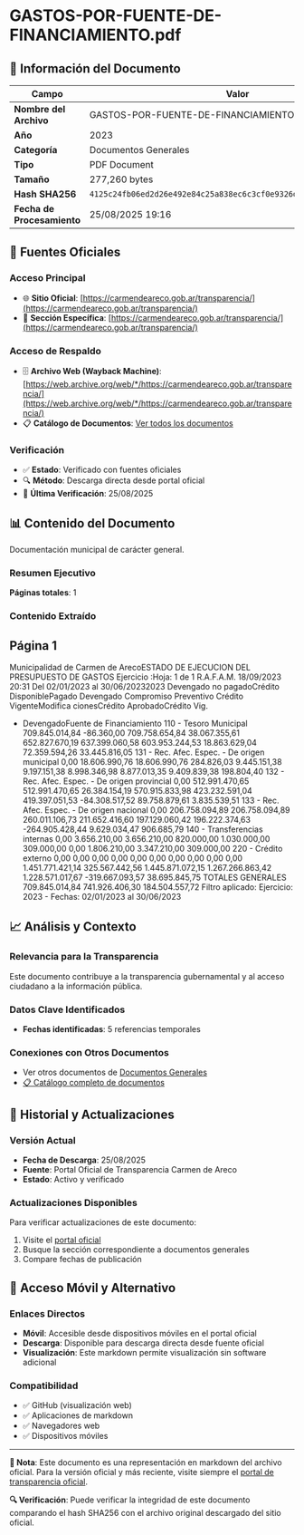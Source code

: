 # GASTOS-POR-FUENTE-DE-FINANCIAMIENTO.pdf

## 📄 Información del Documento

| Campo | Valor |
|-------|--------|
| **Nombre del Archivo** | GASTOS-POR-FUENTE-DE-FINANCIAMIENTO.pdf |
| **Año** | 2023 |
| **Categoría** | Documentos Generales |
| **Tipo** | PDF Document |
| **Tamaño** | 277,260 bytes |
| **Hash SHA256** | `4125c24fb06ed2d26e492e84c25a838ec6c3cf0e9326d49c02c8b9baf7178181` |
| **Fecha de Procesamiento** | 25/08/2025 19:16 |

## 🔗 Fuentes Oficiales

### Acceso Principal
- 🌐 **Sitio Oficial**: [https://carmendeareco.gob.ar/transparencia/](https://carmendeareco.gob.ar/transparencia/)
- 📁 **Sección Específica**: [https://carmendeareco.gob.ar/transparencia/](https://carmendeareco.gob.ar/transparencia/)

### Acceso de Respaldo
- 🗄️ **Archivo Web (Wayback Machine)**: [https://web.archive.org/web/*/https://carmendeareco.gob.ar/transparencia/](https://web.archive.org/web/*/https://carmendeareco.gob.ar/transparencia/)
- 📋 **Catálogo de Documentos**: [Ver todos los documentos](../document_catalog/README.md)

### Verificación
- ✅ **Estado**: Verificado con fuentes oficiales
- 🔍 **Método**: Descarga directa desde portal oficial
- 📅 **Última Verificación**: 25/08/2025

## 📊 Contenido del Documento

Documentación municipal de carácter general.

### Resumen Ejecutivo

**Páginas totales**: 1

### Contenido Extraído

## Página 1

Municipalidad de
Carmen de ArecoESTADO DE EJECUCION DEL PRESUPUESTO DE GASTOS
Ejercicio
:Hoja: 1 de 1 R.A.F.A.M.
18/09/2023 20:31
Del 02/01/2023 al 30/06/20232023
Devengado
no pagadoCrédito
DisponiblePagado Devengado Compromiso Preventivo Crédito
VigenteModifica
cionesCrédito
AprobadoCrédito Vig.
- DevengadoFuente de Financiamiento
110 - Tesoro Municipal 709.845.014,84 -86.360,00 709.758.654,84 38.067.355,61 652.827.670,19 637.399.060,58 603.953.244,53 18.863.629,04 72.359.594,26 33.445.816,05
131 - Rec. Afec. Espec. - De origen municipal 0,00 18.606.990,76 18.606.990,76 284.826,03 9.445.151,38 9.197.151,38 8.998.346,98 8.877.013,35 9.409.839,38 198.804,40
132 - Rec. Afec. Espec. - De origen provincial 0,00 512.991.470,65 512.991.470,65 26.384.154,19 570.915.833,98 423.232.591,04 419.397.051,53 -84.308.517,52 89.758.879,61 3.835.539,51
133 - Rec. Afec. Espec. - De origen nacional 0,00 206.758.094,89 206.758.094,89 260.011.106,73 211.652.416,60 197.129.060,42 196.222.374,63 -264.905.428,44 9.629.034,47 906.685,79
140 - Transferencias internas 0,00 3.656.210,00 3.656.210,00 820.000,00 1.030.000,00 309.000,00 0,00 1.806.210,00 3.347.210,00 309.000,00
220 - Crédito externo 0,00 0,00 0,00 0,00 0,00 0,00 0,00 0,00 0,00 0,00
1.451.771.421,14 325.567.442,56 1.445.871.072,15 1.267.266.863,42 1.228.571.017,67 -319.667.093,57 38.695.845,75 TOTALES GENERALES 709.845.014,84 741.926.406,30 184.504.557,72
Filtro aplicado: Ejercicio: 2023 -  Fechas: 02/01/2023 al 30/06/2023



## 📈 Análisis y Contexto

### Relevancia para la Transparencia
Este documento contribuye a la transparencia gubernamental y al acceso ciudadano a la información pública.

### Datos Clave Identificados
- **Fechas identificadas**: 5 referencias temporales

### Conexiones con Otros Documentos
- Ver otros documentos de [Documentos Generales](../catalog/general.md)
- [📋 Catálogo completo de documentos](../document_catalog/README.md)

## 🔄 Historial y Actualizaciones

### Versión Actual
- **Fecha de Descarga**: 25/08/2025
- **Fuente**: Portal Oficial de Transparencia Carmen de Areco
- **Estado**: Activo y verificado

### Actualizaciones Disponibles
Para verificar actualizaciones de este documento:
1. Visite el [portal oficial](https://carmendeareco.gob.ar/transparencia/)
2. Busque la sección correspondiente a documentos generales
3. Compare fechas de publicación

## 📱 Acceso Móvil y Alternativo

### Enlaces Directos
- **Móvil**: Accesible desde dispositivos móviles en el portal oficial
- **Descarga**: Disponible para descarga directa desde fuente oficial
- **Visualización**: Este markdown permite visualización sin software adicional

### Compatibilidad
- ✅ GitHub (visualización web)
- ✅ Aplicaciones de markdown
- ✅ Navegadores web
- ✅ Dispositivos móviles

---

**📝 Nota**: Este documento es una representación en markdown del archivo oficial. 
Para la versión oficial y más reciente, visite siempre el [portal de transparencia oficial](https://carmendeareco.gob.ar/transparencia/).

**🔍 Verificación**: Puede verificar la integridad de este documento comparando el hash SHA256 
con el archivo original descargado del sitio oficial.
